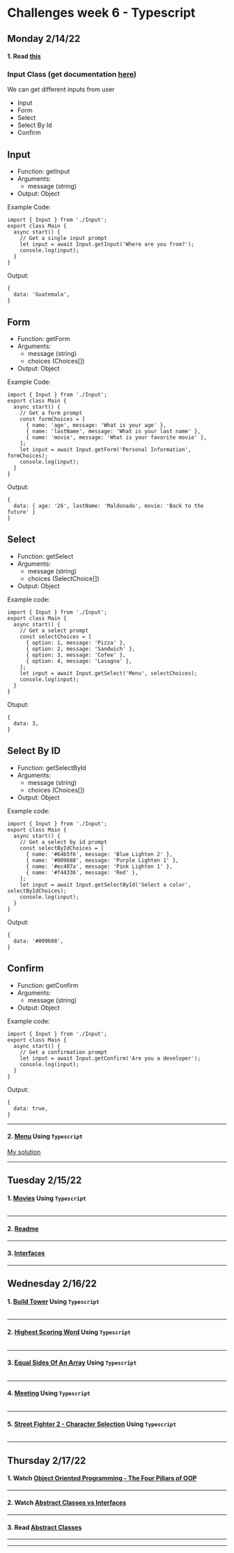 # Challenges week 6 - Typescript

## Monday 2/14/22

#### 1. Read [this](https://github.com/corecodeio/bootcamp-from-scratch/blob/main/src/technologies/2022/week6/Example/Input.md)

### Input Class (get documentation [here](https://github.com/devarenas/core-code/blob/bb196f48ba142b8e83e704d23891230340a61653/src/source_links/input.ts))
We can get different inputs from user
* Input
* Form
* Select
* Select By Id
* Confirm

## Input

* Function: getInput
* Arguments:
  * message (string)
* Output: Object

Example Code:
```
import { Input } from './Input';
export class Main {
  async start() {
    // Get a single input prompt
    let input = await Input.getInput('Where are you from?');
    console.log(input);
  }
}
```

Output:
```
{
  data: 'Guatemala',
}
```

## Form

* Function: getForm
* Arguments:
  * message (string)
  * choices (Choices[])
* Output: Object

Example Code:
```
import { Input } from './Input';
export class Main {
  async start() {
    // Get a form prompt
    const formChoices = [
      { name: 'age', message: 'What is your age' },
      { name: 'lastName', message: 'What is your last name' },
      { name: 'movie', message: 'What is your favorite movie' },
    ];
    let input = await Input.getForm('Personal Information', formChoices);
    console.log(input);
  }
}
```

Output:
```
{
  data: { age: '26', lastName: 'Maldonado', movie: 'Back to the future' }
}
```
## Select
* Function: getSelect
* Arguments:
  * message (string)
  * choices (SelectChoice[])
* Output: Object

Example code:
```
import { Input } from './Input';
export class Main {
  async start() {
    // Get a select prompt
    const selectChoices = [
      { option: 1, message: 'Pizza' },
      { option: 2, message: 'Sandwich' },
      { option: 3, message: 'Cofee' },
      { option: 4, message: 'Lasagna' },
    ];
    let input = await Input.getSelect('Menu', selectChoices);
    console.log(input);
  }
}
```
Otuput:
```
{
  data: 3,
}
```

## Select By ID
* Function: getSelectById
* Arguments:
  * message (string)
  * choices (Choices[])
* Output: Object

Example code:
```
import { Input } from './Input';
export class Main {
  async start() {
    // Get a select by id prompt
    const selectByIdChoices = [
      { name: '#64b5f6', message: 'Blue Lighten 2' },
      { name: '#009688', message: 'Purple Lighten 1' },
      { name: '#ec407a', message: 'Pink Lighten 1' },
      { name: '#f44336', message: 'Red' },
    ];
    let input = await Input.getSelectById('Select a color', selectByIdChoices);
    console.log(input);
  }
}
```

Output:
```
{
  data: '#009688',
}
```

## Confirm
* Function: getConfirm
* Arguments:
  * message (string)
* Output: Object

Example code:
```
import { Input } from './Input';
export class Main {
  async start() {
    // Get a confirmation prompt
    let input = await Input.getConfirm('Are you a developer');
    console.log(input);
  }
}
```
Output:
```
{
  data: true,
}
````


***
#### 2. [Menu](https://github.com/corecodeio/bootcamp-from-scratch/blob/main/src/technologies/2022/week6/Exercices/E0/desc/ED0W6.md) Using ``Typescript``

[My solution](https://github.com/devarenas/menu_typescript)

***
## Tuesday 2/15/22

#### 1. [Movies](https://github.com/corecodeio/bootcamp-from-scratch/blob/main/src/technologies/2022/week6/Exercices/E1/desc/ED1W6.md) Using ``Typescript``

```
```

***
#### 2. [Readme](https://github.com/corecodeio/bootcamp-from-scratch/blob/main/src/technologies/2022/week6/Exercices/E2/desc/ED2W6.md)


***
#### 3. [Interfaces](https://docs.microsoft.com/en-us/learn/modules/typescript-implement-interfaces/)


***
## Wednesday 2/16/22

#### 1. [Build Tower](https://www.codewars.com/kata/576757b1df89ecf5bd00073b/train/typescript) Using ``Typescript``

```
```


***
#### 2. [Highest Scoring Word](https://www.codewars.com/kata/57eb8fcdf670e99d9b000272/train/typescript) Using ``Typescript``

```
```


***
#### 3. [Equal Sides Of An Array](https://www.codewars.com/kata/5679aa472b8f57fb8c000047/train/typescript) Using ``Typescript``

```
```


***
#### 4. [Meeting](https://www.codewars.com/kata/59df2f8f08c6cec835000012/train/typescript) Using ``Typescript``

```
```


***
#### 5. [Street Fighter 2 - Character Selection](https://www.codewars.com/kata/5853213063adbd1b9b0000be/train/typescript) Using ``Typescript``

```
```


***
## Thursday 2/17/22

#### 1. Watch [Object Oriented Programming - The Four Pillars of OOP](https://www.youtube.com/watch?v=1ONhXmQuWP8)


***
#### 2. Watch [Abstract Classes vs Interfaces](https://www.youtube.com/watch?v=Lnqmde9LP74)


***
#### 3. Read [Abstract Classes](https://sbcode.net/typescript/abstract_classes/)


***
***





